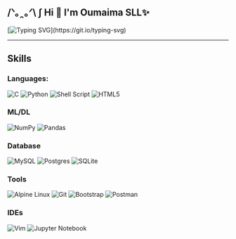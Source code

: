 ## /ᐠ｡ꞈ｡ᐟ\ ∫ Hi 👋 I'm Oumaima SLL✨

[![Typing SVG](https://readme-typing-svg.herokuapp.com?font=Fira+Code&pause=1000&color=D3CADF&width=435&lines=A+Software+Engineer..;Passionate+Full-Stack+Web+Developer;Learning+Data+Analysis+and+ML;Open+to+collaborations+on+projects;Fun+fact%3A+I+love+cats!)](https://git.io/typing-svg)

***
## Skills
### Languages:
![C](https://img.shields.io/badge/c-%2300599C.svg?style=for-the-badge&logo=c&logoColor=white) ![Python](https://img.shields.io/badge/python-3670A0?style=for-the-badge&logo=python&logoColor=ffdd54) ![Shell Script](https://img.shields.io/badge/shell_script-%23121011.svg?style=for-the-badge&logo=gnu-bash&logoColor=white) ![HTML5](https://img.shields.io/badge/html5-%23E34F26.svg?style=for-the-badge&logo=html5&logoColor=white)
### ML/DL
![NumPy](https://img.shields.io/badge/numpy-%23013243.svg?style=for-the-badge&logo=numpy&logoColor=white) ![Pandas](https://img.shields.io/badge/pandas-%23150458.svg?style=for-the-badge&logo=pandas&logoColor=white)
### Database
![MySQL](https://img.shields.io/badge/mysql-%2300f.svg?style=for-the-badge&logo=mysql&logoColor=white) ![Postgres](https://img.shields.io/badge/postgres-%23316192.svg?style=for-the-badge&logo=postgresql&logoColor=white) ![SQLite](https://img.shields.io/badge/sqlite-%2307405e.svg?style=for-the-badge&logo=sqlite&logoColor=white)
### Tools 
![Alpine Linux](https://img.shields.io/badge/Alpine_Linux-%230D597F.svg?style=for-the-badge&logo=alpine-linux&logoColor=white) ![Git](https://img.shields.io/badge/git-%23F05033.svg?style=for-the-badge&logo=git&logoColor=white) ![Bootstrap](https://img.shields.io/badge/bootstrap-%23563D7C.svg?style=for-the-badge&logo=bootstrap&logoColor=white) ![Postman](https://img.shields.io/badge/Postman-FF6C37?style=for-the-badge&logo=postman&logoColor=white)
### IDEs
![Vim](https://img.shields.io/badge/VIM-%2311AB00.svg?style=for-the-badge&logo=vim&logoColor=white) ![Jupyter Notebook](https://img.shields.io/badge/jupyter-%23FA0F00.svg?style=for-the-badge&logo=jupyter&logoColor=white)



<!--
**emaoumaima/emaoumaima** is a ✨ _special_ ✨ repository because its `README.md` (this file) appears on your GitHub profile.

Here are some ideas to get you started:

- 🔭 I’m currently working on ...
- 🌱 I’m currently learning ...
- 👯 I’m looking to collaborate on ...
- 🤔 I’m looking for help with ...
- 💬 Ask me about ...
- 📫 How to reach me: ...
- 😄 Pronouns: ...
- ⚡ Fun fact: ...

<img src="[https://ibb.co/Fhmd1YH](https://media3.giphy.com/media/KzJkzjggfGN5Py6nkT/giphy.gif?cid=ecf05e47isf92r3g13tmudlaf0uxfjh98f0tj48ssf563h4c&rid=giphy.gif&ct=s)"/>

![A cute cat](https://media3.giphy.com/media/KzJkzjggfGN5Py6nkT/giphy.gif?cid=ecf05e47isf92r3g13tmudlaf0uxfjh98f0tj48ssf563h4c&rid=giphy.gif&ct=s)
-->
